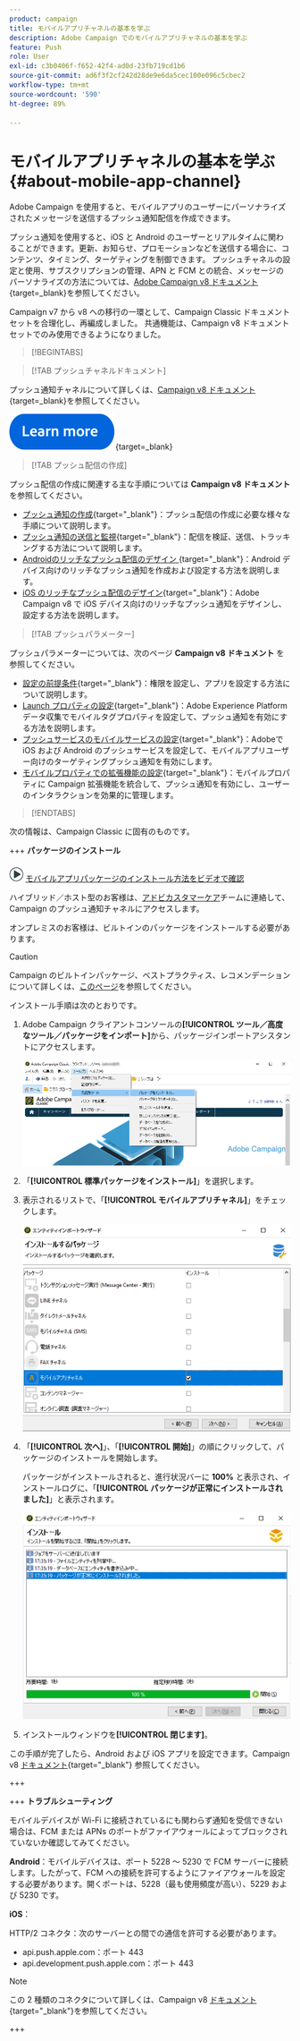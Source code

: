 ```yaml
---
product: campaign
title: モバイルアプリチャネルの基本を学ぶ
description: Adobe Campaign でのモバイルアプリチャネルの基本を学ぶ
feature: Push
role: User
exl-id: c3b0406f-f652-42f4-ad0d-23fb719cd1b6
source-git-commit: ad6f3f2cf242d28de9e6da5cec100e096c5cbec2
workflow-type: tm+mt
source-wordcount: '590'
ht-degree: 89%

---
```


# モバイルアプリチャネルの基本を学ぶ{#about-mobile-app-channel}

Adobe Campaign を使用すると、モバイルアプリのユーザーにパーソナライズされたメッセージを送信するプッシュ通知配信を作成できます。

プッシュ通知を使用すると、iOS と Android のユーザーとリアルタイムに関わることができます。更新、お知らせ、プロモーションなどを送信する場合に、コンテンツ、タイミング、ターゲティングを制御できます。 プッシュチャネルの設定と使用、サブスクリプションの管理、APN と FCM との統合、メッセージのパーソナライズの方法については、[Adobe Campaign v8 ドキュメント](https://experienceleague.adobe.com/ja/docs/campaign/campaign-v8/send/emails/email){target=_blank}を参照してください。

Campaign v7 から v8 への移行の一環として、Campaign Classic ドキュメントセットを合理化し、再編成しました。 共通機能は、Campaign v8 ドキュメントセットでのみ使用できるようになりました。

>[!BEGINTABS]

>[!TAB プッシュチャネルドキュメント]

プッシュ通知チャネルについて詳しくは、[Campaign v8 ドキュメント](https://experienceleague.adobe.com/ja/docs/campaign/campaign-v8/send/push/push){target=_blank}を参照してください。

[![画像](../../assets/do-not-localize/learn-more-button.svg)](https://experienceleague.adobe.com/ja/docs/campaign/campaign-v8/send/push/push){target=_blank}


>[!TAB プッシュ配信の作成]

プッシュ配信の作成に関連する主な手順については **Campaign v8 ドキュメント** を参照してください。

* [プッシュ通知の作成](https://experienceleague.adobe.com/ja/docs/campaign/campaign-v8/send/push/push#push-create){target="_blank"}：プッシュ配信の作成に必要な様々な手順について説明します。
* [プッシュ通知の送信と監視](https://experienceleague.adobe.com/ja/docs/campaign/campaign-v8/send/push/push#push-test){target="_blank"}：配信を検証、送信、トラッキングする方法について説明します。
* [Androidのリッチなプッシュ配信のデザイン ](https://experienceleague.adobe.com/ja/docs/campaign/campaign-v8/send/push/rich-push/rich-push-android){target="_blank"}：Android デバイス向けのリッチなプッシュ通知を作成および設定する方法を説明します。
* [iOS のリッチなプッシュ配信のデザイン](https://experienceleague.adobe.com/ja/docs/campaign/campaign-v8/send/push/rich-push/rich-push-ios){target="_blank"}：Adobe Campaign v8 で iOS デバイス向けのリッチなプッシュ通知をデザインし、設定する方法を説明します。


>[!TAB プッシュパラメーター]

プッシュパラメーターについては、次のページ **Campaign v8 ドキュメント** を参照してください。

* [設定の前提条件](https://experienceleague.adobe.com/ja/docs/campaign/campaign-v8/send/push/push-settings#before-starting){target="_blank"}：権限を設定し、アプリを設定する方法について説明します。
* [Launch プロパティの設定](https://experienceleague.adobe.com/ja/docs/campaign/campaign-v8/send/push/push-settings#launch-property){target="_blank"}：Adobe Experience Platform データ収集でモバイルタグプロパティを設定して、プッシュ通知を有効にする方法を説明します。
* [プッシュサービスのモバイルサービスの設定](https://experienceleague.adobe.com/ja/docs/campaign/campaign-v8/send/push/push-settings#push-service){target="_blank"}：Adobeで iOS および Android のプッシュサービスを設定して、モバイルアプリユーザー向けのターゲティングプッシュ通知を有効にします。
* [モバイルプロパティでの拡張機能の設定](https://experienceleague.adobe.com/ja/docs/campaign/campaign-v8/send/push/push-settings#configure-extension){target="_blank"}：モバイルプロパティに Campaign 拡張機能を統合して、プッシュ通知を有効にし、ユーザーのインタラクションを効果的に管理します。

>[!ENDTABS]


次の情報は、Campaign Classic に固有のものです。

+++ **パッケージのインストール**

![](assets/do-not-localize/how-to-video.png) [モバイルアプリパッケージのインストール方法をビデオで確認](https://experienceleague.adobe.com/docs/campaign-classic-learn/tutorials/sending-messages/push-channel/installing-the-mobile-app-channel.html?lang=ja#sending-messages)

ハイブリッド／ホスト型のお客様は、[アドビカスタマーケア](https://helpx.adobe.com/jp/enterprise/admin-guide.html/enterprise/using/support-for-experience-cloud.ug.html)チームに連絡して、Campaign のプッシュ通知チャネルにアクセスします。

オンプレミスのお客様は、ビルトインのパッケージをインストールする必要があります。

>[!CAUTION]
>
>Campaign のビルトインパッケージ、ベストプラクティス、レコメンデーションについて詳しくは、[このページ](../../installation/using/installing-campaign-standard-packages.md)を参照してください。


インストール手順は次のとおりです。

1. Adobe Campaign クライアントコンソールの&#x200B;**[!UICONTROL ツール／高度なツール／パッケージをインポート]**&#x200B;から、パッケージインポートアシスタントにアクセスします。

   ![](assets/package_ios.png)

1. 「**[!UICONTROL 標準パッケージをインストール]**」を選択します。

1. 表示されるリストで、「**[!UICONTROL モバイルアプリチャネル]**」をチェックします。

   ![](assets/package_ios_2.png)

1. 「**[!UICONTROL 次へ]**」、「**[!UICONTROL 開始]**」の順にクリックして、パッケージのインストールを開始します。

   パッケージがインストールされると、進行状況バーに **100%** と表示され、インストールログに、「**[!UICONTROL パッケージが正常にインストールされました]**」と表示されます。

   ![](assets/package_ios_3.png)

1. インストールウィンドウを&#x200B;**[!UICONTROL 閉じます]**。

この手順が完了したら、Android および iOS アプリを設定できます。Campaign v8 [ドキュメント](https://experienceleague.adobe.com/ja/docs/campaign/campaign-v8/send/push/push){target="_blank"} 参照してください。

+++

+++ **トラブルシューティング**

モバイルデバイスが Wi-Fi に接続されているにも関わらず通知を受信できない場合は、FCM または APNs のポートがファイアウォールによってブロックされていないか確認してみてください。

**Android**：モバイルデバイスは、ポート 5228 ～ 5230 で FCM サーバーに接続します。したがって、FCM への接続を許可するようにファイアウォールを設定する必要があります。開くポートは、5228（最も使用頻度が高い）、5229 および 5230 です。

**iOS**：

HTTP/2 コネクタ：次のサーバーとの間での通信を許可する必要があります。

* api.push.apple.com：ポート 443
* api.development.push.apple.com：ポート 443

>[!NOTE]
>
>この 2 種類のコネクタについて詳しくは、Campaign v8 [ドキュメント](https://experienceleague.adobe.com/ja/docs/campaign/campaign-v8/send/push/push-settings){target="_blank"}を参照してください。

+++
